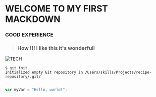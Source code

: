 # WELCOME TO MY FIRST MACKDOWN 
### GOOD EXPERIENCE
>### How !!! i like this it's wonderfull
![TECH](https://github.com/user-attachments/assets/083c1959-b93a-4d19-83a8-e44444165891)

```
$ git init
Initialized empty Git repository in /Users/skills/Projects/recipe-repository/.git/
```
``` javascript

var myVar = "Hello, world!";
```


